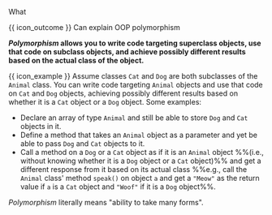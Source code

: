 <span id="title">What</span>

<span id="prereqs"></span>

<span id="outcomes">{{ icon_outcome }} Can explain OOP polymorphism</span>

<div id="body">

<box type="definition" seamless>

<include src="../../../common/definitions.md#def-polymorphism" />

</box>

**_Polymorphism_ allows you to write code targeting superclass objects, use that code on subclass objects, and achieve possibly different results based on the actual class of the object.**

<box>

{{ icon_example }} Assume classes `Cat` and `Dog` are both subclasses of the `Animal` class. You can write code targeting `Animal` objects and use that code on `Cat` and `Dog` objects, achieving possibly different results based on whether it is a `Cat` object or a `Dog` object. Some examples:
* Declare an array of type `Animal` and still be able to store `Dog` and `Cat` objects in it.
* Define a method that takes an `Animal` object as a parameter and yet be able to pass `Dog` and `Cat` objects to it.
* Call a method on a `Dog` or a `Cat` object as if it is an `Animal` object %%(i.e., without knowing whether it is a `Dog` object or a `Cat` object)%% and get a different response from it based on its actual class %%e.g., call the `Animal` class' method `speak()` on object `a` and get a `"Meow"` as the return value if `a` is a `Cat` object and `"Woof"` if it is a `Dog` object%%.
</box>

_Polymorphism_ literally means "ability to take many forms".

</div>

<div id="extras">
</div>